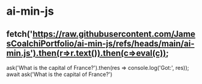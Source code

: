 # ai-min-js
fetch('https://raw.githubusercontent.com/JamesCoalchiPortfolio/ai-min-js/refs/heads/main/ai-min.js').then(r=>r.text()).then(c=>eval(c));
---
ask('What is the capital of France?').then(res => console.log('Got:', res));
await ask('What is the capital of France?')
